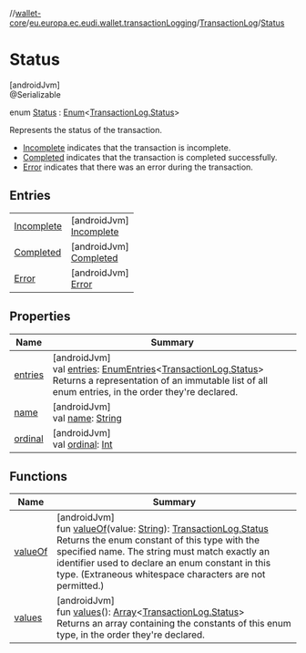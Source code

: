 //[wallet-core](../../../../index.md)/[eu.europa.ec.eudi.wallet.transactionLogging](../../index.md)/[TransactionLog](../index.md)/[Status](index.md)

# Status

[androidJvm]\
@Serializable

enum [Status](index.md) : [Enum](https://kotlinlang.org/api/latest/jvm/stdlib/kotlin-stdlib/kotlin/-enum/index.html)&lt;[TransactionLog.Status](index.md)&gt; 

Represents the status of the transaction.

- 
   [Incomplete](-incomplete/index.md) indicates that the transaction is incomplete.
- 
   [Completed](-completed/index.md) indicates that the transaction is completed successfully.
- 
   [Error](-error/index.md) indicates that there was an error during the transaction.

## Entries

| | |
|---|---|
| [Incomplete](-incomplete/index.md) | [androidJvm]<br>[Incomplete](-incomplete/index.md) |
| [Completed](-completed/index.md) | [androidJvm]<br>[Completed](-completed/index.md) |
| [Error](-error/index.md) | [androidJvm]<br>[Error](-error/index.md) |

## Properties

| Name | Summary |
|---|---|
| [entries](entries.md) | [androidJvm]<br>val [entries](entries.md): [EnumEntries](https://kotlinlang.org/api/latest/jvm/stdlib/kotlin-stdlib/kotlin.enums/-enum-entries/index.html)&lt;[TransactionLog.Status](index.md)&gt;<br>Returns a representation of an immutable list of all enum entries, in the order they're declared. |
| [name](../../../eu.europa.ec.eudi.wallet.transfer.openId4vp/-jws-algorithm/-ed448/index.md#-372974862%2FProperties%2F1615067946) | [androidJvm]<br>val [name](../../../eu.europa.ec.eudi.wallet.transfer.openId4vp/-jws-algorithm/-ed448/index.md#-372974862%2FProperties%2F1615067946): [String](https://kotlinlang.org/api/latest/jvm/stdlib/kotlin-stdlib/kotlin/-string/index.html) |
| [ordinal](../../../eu.europa.ec.eudi.wallet.transfer.openId4vp/-jws-algorithm/-ed448/index.md#-739389684%2FProperties%2F1615067946) | [androidJvm]<br>val [ordinal](../../../eu.europa.ec.eudi.wallet.transfer.openId4vp/-jws-algorithm/-ed448/index.md#-739389684%2FProperties%2F1615067946): [Int](https://kotlinlang.org/api/latest/jvm/stdlib/kotlin-stdlib/kotlin/-int/index.html) |

## Functions

| Name | Summary |
|---|---|
| [valueOf](value-of.md) | [androidJvm]<br>fun [valueOf](value-of.md)(value: [String](https://kotlinlang.org/api/latest/jvm/stdlib/kotlin-stdlib/kotlin/-string/index.html)): [TransactionLog.Status](index.md)<br>Returns the enum constant of this type with the specified name. The string must match exactly an identifier used to declare an enum constant in this type. (Extraneous whitespace characters are not permitted.) |
| [values](values.md) | [androidJvm]<br>fun [values](values.md)(): [Array](https://kotlinlang.org/api/latest/jvm/stdlib/kotlin-stdlib/kotlin/-array/index.html)&lt;[TransactionLog.Status](index.md)&gt;<br>Returns an array containing the constants of this enum type, in the order they're declared. |
